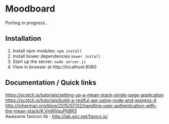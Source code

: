 # Moodboard

Porting in progress...

## Installation
1. Install npm modules: `npm install`
2. Install bower dependencies `bower install`
3. Start up the server: `node server.js`
4. View in browser at http://localhost:8080

## Documentation / Quick links

https://scotch.io/tutorials/setting-up-a-mean-stack-single-page-application  
https://scotch.io/tutorials/build-a-restful-api-using-node-and-express-4  
http://mherman.org/blog/2015/07/02/handling-user-authentication-with-the-mean-stack/#.VmNVquPhBR3  
Awesome favicon lib : http://lab.ejci.net/favico.js/  



